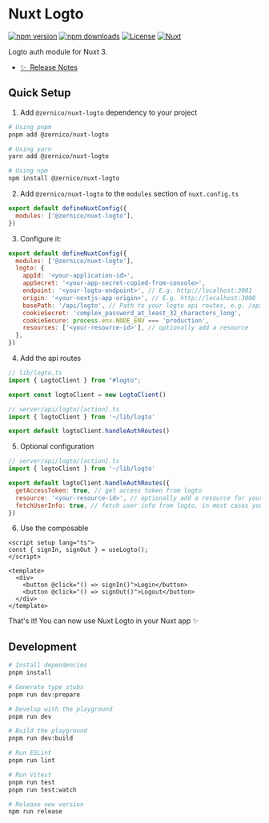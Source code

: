 # Nuxt Logto

[![npm version][npm-version-src]][npm-version-href]
[![npm downloads][npm-downloads-src]][npm-downloads-href]
[![License][license-src]][license-href]
[![Nuxt][nuxt-src]][nuxt-href]

Logto auth module for Nuxt 3.

- [✨ &nbsp;Release Notes](/CHANGELOG.md)

## Quick Setup

1. Add `@zernico/nuxt-logto` dependency to your project

```bash
# Using pnpm
pnpm add @zernico/nuxt-logto

# Using yarn
yarn add @zernico/nuxt-logto

# Using npm
npm install @zernico/nuxt-logto
```

2. Add `@zernico/nuxt-logto` to the `modules` section of `nuxt.config.ts`

```js
export default defineNuxtConfig({
  modules: ['@zernico/nuxt-logto'],
})
```

3. Configure it:

```js
export default defineNuxtConfig({
  modules: ['@zernico/nuxt-logto'],
  logto: {
    appId: '<your-application-id>',
    appSecret: '<your-app-secret-copied-from-console>',
    endpoint: '<your-logto-endpoint>', // E.g. http://localhost:3001
    origin: '<your-nextjs-app-origin>', // E.g. http://localhost:3000
    basePath: '/api/logto', // Path to your logto api routes, e.g. /api/logto
    cookieSecret: 'complex_password_at_least_32_characters_long',
    cookieSecure: process.env.NODE_ENV === 'production',
    resources: ['<your-resource-id>'], // optionally add a resource
  },
})
```

4. Add the api routes

```js
// lib/logto.ts
import { LogtoClient } from "#logto";

export const logtoClient = new LogtoClient()
```

```js
// server/api/logto/[action].ts
import { logtoClient } from '~/lib/logto'

export default logtoClient.handleAuthRoutes()
```

5. Optional configuration

```js
// server/api/logto/[action].ts
import { logtoClient } from '~/lib/logto'

export default logtoClient.handleAuthRoutes({
  getAccessToken: true, // get access token from logto
  resource: '<your-resource-id>', // optionally add a resource for your access token
  fetchUserInfo: true, // fetch user info from logto, in most cases you want to use claims instead
})
````

6. Use the composable

```vue
<script setup lang="ts">
const { signIn, signOut } = useLogto();
</script>

<template>
  <div>
    <button @click="() => signIn()">Login</button>
    <button @click="() => signOut()">Logout</button>
  </div>
</template>
```


That's it! You can now use Nuxt Logto in your Nuxt app ✨

## Development

```bash
# Install dependencies
pnpm install

# Generate type stubs
pnpm run dev:prepare

# Develop with the playground
pnpm run dev

# Build the playground
pnpm run dev:build

# Run ESLint
pnpm run lint

# Run Vitest
pnpm run test
pnpm run test:watch

# Release new version
npm run release
```

<!-- Badges -->

[npm-version-src]: https://img.shields.io/npm/v/@zernico/nuxt-logto/latest.svg?style=flat&colorA=18181B&colorB=28CF8D
[npm-version-href]: https://npmjs.com/package/@zernico/nuxt-logto
[npm-downloads-src]: https://img.shields.io/npm/dm/@zernico/nuxt-logto.svg?style=flat&colorA=18181B&colorB=28CF8D
[npm-downloads-href]: https://npmjs.com/package/@zernico/nuxt-logto
[license-src]: https://img.shields.io/npm/l/@zernico/nuxt-logto.svg?style=flat&colorA=18181B&colorB=28CF8D
[license-href]: https://npmjs.com/package/@zernico/nuxt-logto
[nuxt-src]: https://img.shields.io/badge/Nuxt-18181B?logo=nuxt.js
[nuxt-href]: https://nuxt.com
